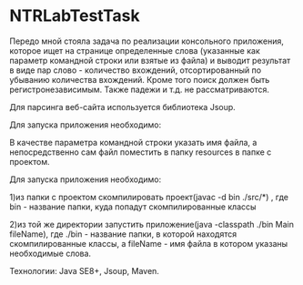 # NTRLabTestTask

Передо мной стояла задача по реализации консольного приложения, которое ищет на странице определенные слова (указанные как параметр командной строки или взятые из файла)
и выводит результат в виде пар слово - количество вхождений, отсортированный по убыванию количества вхождений. Кроме того поиск должен быть регистронезависимым.
Также падежи и т.д. не рассматриваются.

Для парсинга веб-сайта используется библиотека Jsoup.

Для запуска приложения необходимо:
<p/>В качестве параметра командной строки указать имя файла, а непосредственно сам файл поместить в папку resources в папке с проектом.

Для запуска приложения необходимо:
<p/>1)из папки с проектом скомпилировать проект(javac -d bin ./src/*) , где bin - название папки, куда попадут скомпилированные классы
<p/>2)из той же директории запустить приложение(java -classpath ./bin Main fileName), где ./bin - название папки, в которой находятся скомпилированные классы, а fileName - имя файла
в котором указаны необходимые слова.

Технологии: Java SE8+, Jsoup, Maven.
